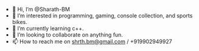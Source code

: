 - 👋 Hi, I’m @Sharath-BM
- 👀 I’m interested in programming, gaming, console collection, and sports bikes.
- 🌱 I’m currently learning c++.
- 💞️ I’m looking to collaborate on anything fun.
- 📫 How to reach me on shrth.bm@gmail.com / +919902949927

<!---
Sharath-BM/Sharath-BM is a ✨ special ✨ repository because its `README.md` (this file) appears on your GitHub profile.
You can click the Preview link to take a look at your changes.
--->
